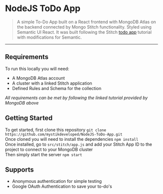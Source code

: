 # NodeJS ToDo App

> A simple To-Do App built on a React frontend with MongoDB Atlas on the backend connected by Mongo Stitch functionality. Styled using Semantic UI React. It was built following the Stitch [todo app](https://docs.mongodb.com/stitch/tutorials/todo-overview/) tutorial with modifications for Semantic. 

---
## Requirements
To run this locally you will need:
- A MongoDB Atlas account
- A cluster with a linked Stitch application 
- Defined Rules and Schema for the collection  

*All requirements can be met by following the linked tutorial provided by MongoDB above*


## Getting Started
To get started, first clone this repository 
```git clone https://github.com/mystikdeveloped/NodeJS-ToDo-App.git```  
Once cloned you will need to install the dependencies
```npm install```  
Once installed, go to ```src/stitch/app.js``` and add your Stitch App ID to the project to connect to your MongoDB cluster  
Then simply start the server  ```npm start```


## Supports
- Anonymous authentication for simple testing
- Google OAuth Authentication to save your to-do's

